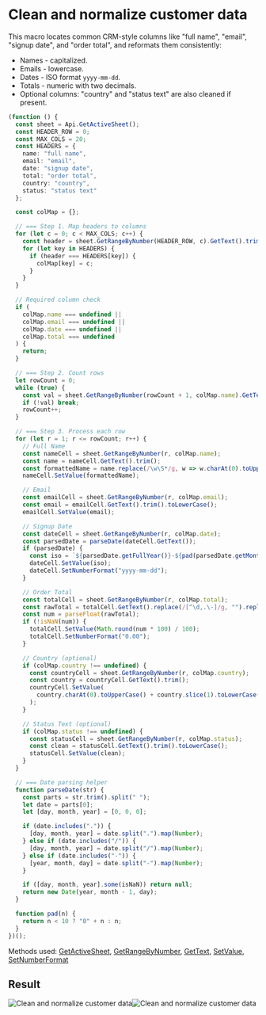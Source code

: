 # Clean and normalize customer data

This macro locates common CRM-style columns like "full name", "email", "signup date", and "order total", and reformats them consistently:

- Names - capitalized.
- Emails - lowercase.
- Dates - ISO format `yyyy-mm-dd`.
- Totals - numeric with two decimals.
- Optional columns: "country" and "status text" are also cleaned if present.

```ts
(function () {
  const sheet = Api.GetActiveSheet();
  const HEADER_ROW = 0;
  const MAX_COLS = 20;
  const HEADERS = {
    name: "full name",
    email: "email",
    date: "signup date",
    total: "order total",
    country: "country",
    status: "status text"
  };

  const colMap = {};

  // === Step 1. Map headers to columns
  for (let c = 0; c < MAX_COLS; c++) {
    const header = sheet.GetRangeByNumber(HEADER_ROW, c).GetText().trim().toLowerCase();
    for (let key in HEADERS) {
      if (header === HEADERS[key]) {
        colMap[key] = c;
      }
    }
  }

  // Required column check
  if (
    colMap.name === undefined ||
    colMap.email === undefined ||
    colMap.date === undefined ||
    colMap.total === undefined
  ) {
    return;
  }

  // === Step 2. Count rows
  let rowCount = 0;
  while (true) {
    const val = sheet.GetRangeByNumber(rowCount + 1, colMap.name).GetText().trim();
    if (!val) break;
    rowCount++;
  }

  // === Step 3. Process each row
  for (let r = 1; r <= rowCount; r++) {
    // Full Name
    const nameCell = sheet.GetRangeByNumber(r, colMap.name);
    const name = nameCell.GetText().trim();
    const formattedName = name.replace(/\w\S*/g, w => w.charAt(0).toUpperCase() + w.slice(1).toLowerCase());
    nameCell.SetValue(formattedName);

    // Email
    const emailCell = sheet.GetRangeByNumber(r, colMap.email);
    const email = emailCell.GetText().trim().toLowerCase();
    emailCell.SetValue(email);

    // Signup Date
    const dateCell = sheet.GetRangeByNumber(r, colMap.date);
    const parsedDate = parseDate(dateCell.GetText());
    if (parsedDate) {
      const iso = `${parsedDate.getFullYear()}-${pad(parsedDate.getMonth() + 1)}-${pad(parsedDate.getDate())}`;
      dateCell.SetValue(iso);
      dateCell.SetNumberFormat("yyyy-mm-dd");
    }

    // Order Total
    const totalCell = sheet.GetRangeByNumber(r, colMap.total);
    const rawTotal = totalCell.GetText().replace(/[^\d,.\-]/g, "").replace(",", ".");
    const num = parseFloat(rawTotal);
    if (!isNaN(num)) {
      totalCell.SetValue(Math.round(num * 100) / 100);
      totalCell.SetNumberFormat("0.00");
    }

    // Country (optional)
    if (colMap.country !== undefined) {
      const countryCell = sheet.GetRangeByNumber(r, colMap.country);
      const country = countryCell.GetText().trim();
      countryCell.SetValue(
        country.charAt(0).toUpperCase() + country.slice(1).toLowerCase()
      );
    }

    // Status Text (optional)
    if (colMap.status !== undefined) {
      const statusCell = sheet.GetRangeByNumber(r, colMap.status);
      const clean = statusCell.GetText().trim().toLowerCase();
      statusCell.SetValue(clean);
    }
  }

  // === Date parsing helper
  function parseDate(str) {
    const parts = str.trim().split(" ");
    let date = parts[0];
    let [day, month, year] = [0, 0, 0];

    if (date.includes(".")) {
      [day, month, year] = date.split(".").map(Number);
    } else if (date.includes("/")) {
      [day, month, year] = date.split("/").map(Number);
    } else if (date.includes("-")) {
      [year, month, day] = date.split("-").map(Number);
    }

    if ([day, month, year].some(isNaN)) return null;
    return new Date(year, month - 1, day);
  }

  function pad(n) {
    return n < 10 ? "0" + n : n;
  }
})();
```

Methods used: [GetActiveSheet](/docs/office-api/usage-api/spreadsheet-api/Api/Methods/GetActiveSheet.md), [GetRangeByNumber](/docs/office-api/usage-api/spreadsheet-api/ApiWorksheet/Methods/GetRangeByNumber.md), [GetText](/docs/office-api/usage-api/spreadsheet-api/ApiRange/Methods/GetText.md), [SetValue](/docs/office-api/usage-api/spreadsheet-api/ApiRange/Methods/SetValue.md), [SetNumberFormat](/docs/office-api/usage-api/spreadsheet-api/ApiRange/Methods/SetNumberFormat.md)

## Result

![Clean and normalize customer data](/assets/images/plugins/clean-and-normalize-customer-data.png#gh-light-mode-only)![Clean and normalize customer data](/assets/images/plugins/clean-and-normalize-customer-data.dark.png#gh-dark-mode-only)
